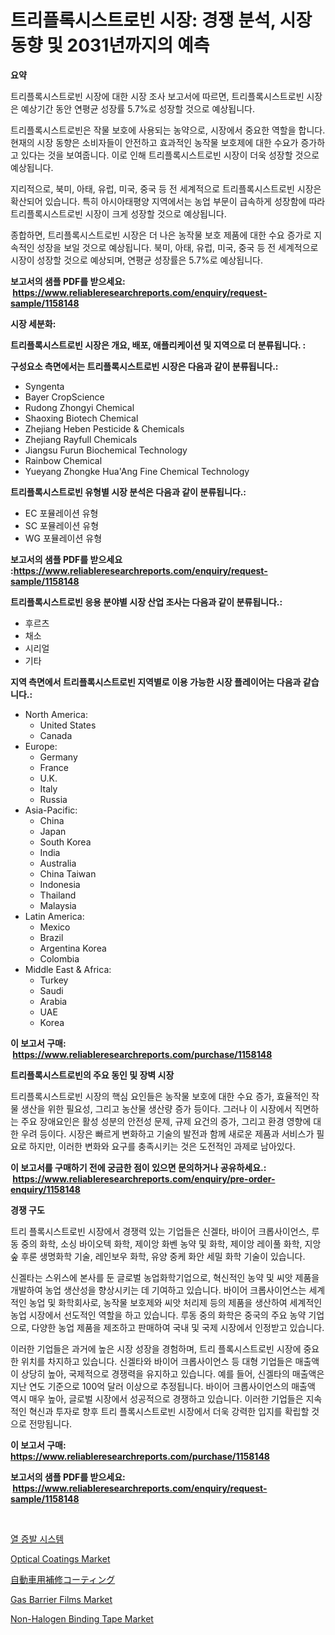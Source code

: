 <p><h1>트리플록시스트로빈 시장: 경쟁 분석, 시장 동향 및 2031년까지의 예측</h1></p><p><strong>요약</strong></p>
<p><p>트리플록시스트로빈 시장에 대한 시장 조사 보고서에 따르면, 트리플록시스트로빈 시장은 예상기간 동안 연평균 성장률 5.7%로 성장할 것으로 예상됩니다. </p><p>트리플록시스트로빈은 작물 보호에 사용되는 농약으로, 시장에서 중요한 역할을 합니다. 현재의 시장 동향은 소비자들이 안전하고 효과적인 농작물 보호제에 대한 수요가 증가하고 있다는 것을 보여줍니다. 이로 인해 트리플록시스트로빈 시장이 더욱 성장할 것으로 예상됩니다.</p><p>지리적으로, 북미, 아태, 유럽, 미국, 중국 등 전 세계적으로 트리플록시스트로빈 시장은 확산되어 있습니다. 특히 아시아태평양 지역에서는 농업 부문이 급속하게 성장함에 따라 트리플록시스트로빈 시장이 크게 성장할 것으로 예상됩니다.</p><p>종합하면, 트리플록시스트로빈 시장은 더 나은 농작물 보호 제품에 대한 수요 증가로 지속적인 성장을 보일 것으로 예상됩니다. 북미, 아태, 유럽, 미국, 중국 등 전 세계적으로 시장이 성장할 것으로 예상되며, 연평균 성장률은 5.7%로 예상됩니다.</p></p>
<p><strong>보고서의 샘플 PDF를 받으세요: &nbsp;<a href="https://www.reliableresearchreports.com/enquiry/request-sample/1158148">https://www.reliableresearchreports.com/enquiry/request-sample/1158148</a></strong></p>
<p><strong>시장 세분화:</strong></p>
<p><strong> 트리플록시스트로빈 시장은 개요, 배포, 애플리케이션 및 지역으로 더 분류됩니다. :</strong></p>
<p><strong>구성요소 측면에서는 트리플록시스트로빈 시장은 다음과 같이 분류됩니다.:</strong></p>
<p><ul><li>Syngenta</li><li>Bayer CropScience</li><li>Rudong Zhongyi Chemical</li><li>Shaoxing Biotech Chemical</li><li>Zhejiang Heben Pesticide & Chemicals</li><li>Zhejiang Rayfull Chemicals</li><li>Jiangsu Furun Biochemical Technology</li><li>Rainbow Chemical</li><li>Yueyang Zhongke Hua'Ang Fine Chemical Technology</li></ul></p>
<p><strong> 트리플록시스트로빈 유형별 시장 분석은 다음과 같이 분류됩니다.:</strong></p>
<p><ul><li>EC 포뮬레이션 유형</li><li>SC 포뮬레이션 유형</li><li>WG 포뮬레이션 유형</li></ul></p>
<p><strong>보고서의 샘플 PDF를 받으세요 :<a href="https://www.reliableresearchreports.com/enquiry/request-sample/1158148">https://www.reliableresearchreports.com/enquiry/request-sample/1158148</a></strong></p>
<p><strong> 트리플록시스트로빈 응용 분야별 시장 산업 조사는 다음과 같이 분류됩니다.:</strong></p>
<p><ul><li>후르츠</li><li>채소</li><li>시리얼</li><li>기타</li></ul></p>
<p><strong>지역 측면에서 트리플록시스트로빈 지역별로 이용 가능한 시장 플레이어는 다음과 같습니다.:</strong></p>
<p><ul>
    <li>
        North America:
        <ul>
            <li>United States</li>
            <li>Canada</li>
        </ul>
    </li>
    <li>
        Europe:
        <ul>
            <li>Germany</li>
            <li>France</li>
            <li>U.K.</li>
            <li>Italy</li>
            <li>Russia</li>
        </ul>
    </li>
    <li>
        Asia-Pacific:
        <ul>
            <li>China</li>
            <li>Japan</li>
            <li>South Korea</li>
            <li>India</li>
            <li>Australia</li>
            <li>China Taiwan</li>
            <li>Indonesia</li>
            <li>Thailand</li>
            <li>Malaysia</li>
        </ul>
    </li>
    <li>
        Latin America:
        <ul>
            <li>Mexico</li>
            <li>Brazil</li>
            <li>Argentina Korea</li>
            <li>Colombia</li>
        </ul>
    </li>
    <li>
        Middle East & Africa:
        <ul>
            <li>Turkey</li>
            <li>Saudi</li>
            <li>Arabia</li>
            <li>UAE</li>
            <li>Korea</li>
        </ul>
    </li>
    </ul></p>
<p><strong>이 보고서 구매: &nbsp;<a href="https://www.reliableresearchreports.com/purchase/1158148">https://www.reliableresearchreports.com/purchase/1158148</a></strong></p>
<p><strong>트리플록시스트로빈의 주요 동인 및 장벽 시장</strong></p>
<p><p>트리플록시스트로빈 시장의 핵심 요인들은 농작물 보호에 대한 수요 증가, 효율적인 작물 생산을 위한 필요성, 그리고 농산물 생산량 증가 등이다. 그러나 이 시장에서 직면하는 주요 장애요인은 활성 성분의 안전성 문제, 규제 요건의 증가, 그리고 환경 영향에 대한 우려 등이다. 시장은 빠르게 변화하고 기술의 발전과 함께 새로운 제품과 서비스가 필요로 하지만, 이러한 변화와 요구를 충족시키는 것은 도전적인 과제로 남아있다.</p></p>
<p><strong>이 보고서를 구매하기 전에 궁금한 점이 있으면 문의하거나 공유하세요.: &nbsp;<a href="https://www.reliableresearchreports.com/enquiry/pre-order-enquiry/1158148">https://www.reliableresearchreports.com/enquiry/pre-order-enquiry/1158148</a></strong></p>
<p><strong>경쟁 구도</strong></p>
<p><p>트리 플록시스트로빈 시장에서 경쟁력 있는 기업들은 신겔타, 바이어 크롭사이언스, 루동 중의 화학, 소싱 바이오텍 화학, 제이앙 화벤 농약 및 화학, 제이앙 레이풀 화학, 지앙숲 후룬 생명화학 기술, 레인보우 화학, 유양 중케 화안 세밀 화학 기술이 있습니다. </p><p>신겔타는 스위스에 본사를 둔 글로벌 농업화학기업으로, 혁신적인 농약 및 씨앗 제품을 개발하여 농업 생산성을 향상시키는 데 기여하고 있습니다. 바이어 크롭사이언스는 세계적인 농업 및 화학회사로, 농작물 보호제와 씨앗 처리제 등의 제품을 생산하여 세계적인 농업 시장에서 선도적인 역할을 하고 있습니다. 루동 중의 화학은 중국의 주요 농약 기업으로, 다양한 농업 제품을 제조하고 판매하여 국내 및 국제 시장에서 인정받고 있습니다.</p><p>이러한 기업들은 과거에 높은 시장 성장을 경험하며, 트리 플록시스트로빈 시장에 중요한 위치를 차지하고 있습니다. 신겔타와 바이어 크롭사이언스 등 대형 기업들은 매출액이 상당히 높아, 국제적으로 경쟁력을 유지하고 있습니다. 예를 들어, 신겔타의 매출액은 지난 연도 기준으로 100억 달러 이상으로 추정됩니다. 바이어 크롭사이언스의 매출액 역시 매우 높아, 글로벌 시장에서 성공적으로 경쟁하고 있습니다. 이러한 기업들은 지속적인 혁신과 투자로 향후 트리 플록시스트로빈 시장에서 더욱 강력한 입지를 확립할 것으로 전망됩니다.</p></p>
<p><strong>이 보고서 구매: &nbsp; <a href="https://www.reliableresearchreports.com/purchase/1158148">https://www.reliableresearchreports.com/purchase/1158148</a></strong></p>
<p><strong>보고서의 샘플 PDF를 받으세요: &nbsp;<a href="https://www.reliableresearchreports.com/enquiry/request-sample/1158148">https://www.reliableresearchreports.com/enquiry/request-sample/1158148</a></strong><strong></strong></p>
<p>&nbsp;</p>
<p><p><a href="https://github.com/akzkkws047661437/Market-Research-Report-List-1/blob/main/6768179191174.md">열 증발 시스템</a></p><p><a href="https://view.publitas.com/reportprime-1/optical-coatings-market-analysis-and-market-size-global-industry-overview-market-segmentation-and-forecast-2023-to-2030/">Optical Coatings Market</a></p><p><a href="https://github.com/wkuactfdzwizk06/Market-Research-Report-List-1/blob/main/9581682191329.md">自動車用補修コーティング</a></p><p><a href="https://issuu.com/reportprime-2/docs/gas-barrier-films-market-size-2030.pptx">Gas Barrier Films Market</a></p><p><a href="https://valiant-lunge-8fe.notion.site/Non-Halogen-Binding-Tape-Market-Size-Global-Industry-Overview-Market-Segmentation-and-Forecast-20-9c625b7b33c347029268d27d0799a131">Non-Halogen Binding Tape Market</a></p></p>
